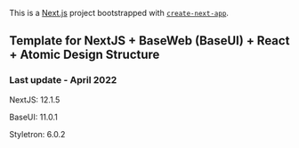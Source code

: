 This is a [Next.js](https://nextjs.org/) project bootstrapped with [`create-next-app`](https://github.com/vercel/next.js/tree/canary/packages/create-next-app).

## Template for NextJS + BaseWeb (BaseUI) + React + Atomic Design Structure

### Last update - April 2022

NextJS: 12.1.5

BaseUI: 11.0.1

Styletron: 6.0.2